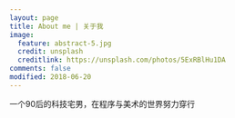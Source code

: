 ```yaml
---
layout: page
title: About me | 关于我
image:
  feature: abstract-5.jpg
  credit: unsplash
  creditlink: https://unsplash.com/photos/5ExRBlHu1DA
comments: false
modified: 2018-06-20
---
```


一个90后的科技宅男，在程序与美术的世界努力穿行